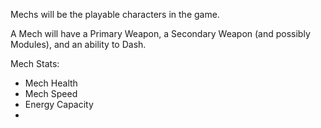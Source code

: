 
Mechs will be the playable characters in the game.

A Mech will have a Primary Weapon, a Secondary Weapon (and possibly Modules), and an ability to Dash.

Mech Stats:
-  Mech Health
-  Mech Speed
-  Energy Capacity
-  